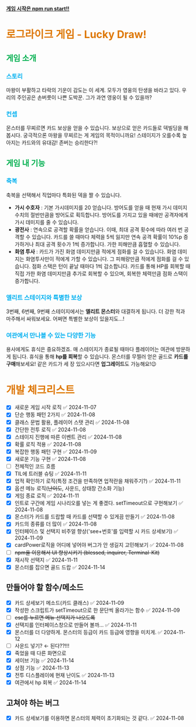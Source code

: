 <u>**게임 시작은 npm run start!!**</u>

# <font color="#de7802">로그라이크 게임 - Lucky Draw!</font>

## <font color="#00b050">게임 소개</font>

### <font color="#00b0f0">스토리</font></br>

마왕이 부활하고 타락의 기운이 감도는 이 세계. 모두가 영웅의 탄생을 바라고 있다. 우리의 주인공은 손버릇이 나쁜 도박꾼. 그가 과연 영웅이 될 수 있을까?

### <font color="#00b0f0">컨셉</font></br>

몬스터를 무찌르면 카드 보상을 얻을 수 있습니다. 보상으로 얻은 카드들로 덱빌딩을 해봅시다. 궁극적으론 마왕을 무찌르는 게 게임의 목적이니까요! 스테이지가 오를수록 높아지는 카드와의 유대감! 존버는 승리한다?!

## <font color="#00b050">게임 내 기능</font>

### <font color="#00b0f0">축복</font>

축복을 선택해서 직업마다 특화된 덱을 짤 수 있습니다.</br>

- **가시 수호자** : 기본 가시데미지를 20 얻습니다. 방어도를 얻을 때 현재 가시 데미지 수치의 절반만큼을 방어도로 획득합니다. 방어도를 가지고 있을 때에만 공격자에게 가시 데미지를 줄 수 있습니다.
- **광전사** : 연속으로 공격할 확률을 얻습니다. 이때, 최대 공격 횟수에 따라 여러 번 공격할 수 있습니다. 카드를 쓸 때마다 체력을 5씩 잃지만 연속 공격 확률이 10%p 증가하거나 최대 공격 횟수가 1씩 증가합니다. 가한 피해만큼 흡혈할 수 있습니다.
- **화염 투사** : 카드가 가진 화염 데미지만큼 적에게 점화를 걸 수 있습니다. 화염 데미지는 화염투사만이 적에게 가할 수 있습니다. 그 피해량만큼 적에게 점화를 걸 수 있습니다. 점화 스택은 턴이 끝날 때마다 1씩 감소합니다. 카드를 통해 HP를 회복할 때 직접 가한 화염 데미지만큼 추가로 회복할 수 있으며, 회복한 체력만큼 점화 스택이 증가합니다.

### <font color="#00b0f0">엘리트 스테이지와 특별한 보상</font>

3번째, 6번째, 9번째 스테이지에서는 **엘리트 몬스터**와 대결하게 됩니다. 더 강한 적과 마주해서 싸워보세요. 어쩌면 특별한 보상이 있을지도...!

### <font color="#00b0f0">여관에서 만나볼 수 있는 다양한 기능</font>

용사에게도 휴식은 중요하겠죠. 매 스테이지가 종료될 때마다 플레이어는 여관에 방문하게 됩니다. 휴식을 통해 **hp를 회복**할 수 있습니다. 몬스터를 무찔러 얻은 골드로 **카드를 구매**해보세요! 같은 카드가 세 장 있으시다면 **업그레이드**도 가능해요!😉

# <font color="#de7802">개발 체크리스트</font>

- [x] 새로운 게임 시작 로직 ✅ 2024-11-07
- [x] 단순 행동 패턴 2가지 ✅ 2024-11-08
- [x] 클래스 문법 활용, 플레이어 스탯 관리 ✅ 2024-11-08
- [x] 간단한 전투 로직 ✅ 2024-11-08
- [x] 스테이지 진행에 따른 이벤트 관리 ✅ 2024-11-08
- [x] 확률 로직 적용 ✅ 2024-11-08
- [x] 복잡한 행동 패턴 구현 ✅ 2024-11-09
- [x] 새로운 기능 구현 ✅ 2024-11-08
- [ ] 전체적인 코드 흐름
- [x] TIL에 트러블 슈팅 ✅ 2024-11-11
- [x] 업적 확인하기 로직(특정 조건을 만족하면 업적란을 채워주기?) ✅ 2024-11-11
- [x] 옵션 메뉴 로직(~~난이도~~, 사운드, 상태창 간소화 기능)
- [x] 게임 종료 로직 ✅ 2024-11-11
- [x] 인트로 구간에 게임 시나리오를 넣는 게 좋겠다. setTimeout으로 구현해보기 ✅ 2024-11-08
- [x] 몬스터가 카드를 드랍할 때 카드를 선택할 수 있게끔 만들기 ✅ 2024-11-08
- [x] 카드의 종류를 더 많이 ✅ 2024-11-08
- [x] 인터페이스 및 선택지 비주얼 향상('see+번호'를 입력할 시 카드 상세보기) ✅ 2024-11-09
- [x] cardPower로직을 어디에 넣어야 버그가 안 생길지 고민해보기 ✅ 2024-11-08
- [ ] ~~npm을 이용해서 UI 향상시키기 (blessed, inquirer, Terminal-Kit)~~
- [x] 재시작 선택지 ✅ 2024-11-11
- [x] 몬스터를 잡으면 골드 드랍 ✅ 2024-11-14

## 만들어야 할 함수/메소드

- [x] 카드 상세보기 메소드(카드 클래스) ✅ 2024-11-09
- [x] 작성한 스크립트가 setTimeout으로 한 문단씩 올라가는 함수 ✅ 2024-11-09
- [ ] ~~esc를 누르면 메뉴 선택지가 나오도록~~
- [x] 선택지를 인터페이스창으로 만들어 볼까… ✅ 2024-11-11
- [x] 몬스터를 더 다양하게. 몬스터의 등급이 카드 등급에 영향을 미치게. ✅ 2024-11-12
- [ ] 사운드 넣기? ← 된다??!!!
- [x] 죽었을 때 다른 화면으로
- [x] 세이브 기능 ✅ 2024-11-14
- [x] 상점 기능 ✅ 2024-11-13
- [x] 전투 디스플레이에 현재 난이도 ✅ 2024-11-13
- [x] 여관에서 hp 회복 ✅ 2024-11-14

## 고쳐야 하는 버그

- [x] 카드 상세보기를 이용하면 몬스터의 체력이 초기화되는 것 같다. ✅ 2024-11-08
